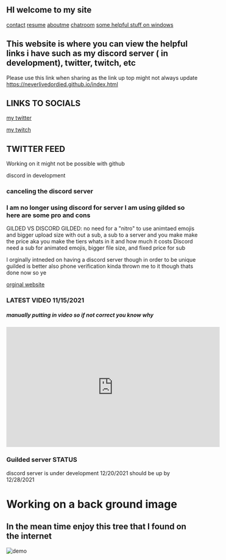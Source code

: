 ## HI welcome to my site 
[contact](https://neverlivedordied.github.io/contact.github.io/index.html)   [resume](https://neverlivedordied.github.io/resume/index.html)   [aboutme](https://neverlivedordied.github.io/About-Me/index.html)   [chatroom](https://neverlivedordied.github.io/chatroom/index.html) [some helpful stuff on windows](https://neverlivedordied.github.io/HELPFULL-STUFF/)

 
## This website is where you can view the helpful links i have such as my discord server ( in development), twitter, twitch, etc

Please use this link when sharing as the link up top might not always update  https://neverlivedordied.github.io/index.html


## LINKS TO SOCIALS



[my twitter](https://twitter.com/neverlivedied)


[my twitch](https://www.twitch.tv/theminebrothers3)

## TWITTER FEED
Working on it
might not be possible with github





discord in development
### canceling the discord server


### I am no longer using discord for server I am using gilded so here are some pro and cons
GILDED VS DISCORD
GILDED: no need for a "nitro" to use animtaed emojis and bigger upload size with out a sub, a sub to a server and you make make the price aka you make the tiers whats in it and how much it costs 
Discord need a sub for animated emojis, bigger file size, and fixed price for sub 

I orginally intneded on having a discord server though in order to be unique guilded is better also phone verification kinda thrown me to it though thats done now so ye 

[orginal website](https://www.eurofan740.wixsite.com/website)


### LATEST VIDEO 11/15/2021
##### manually putting in video so if not correct you know why
<p align="(center)">
<iframe width="560" height="315" src="https://www.youtube.com/embed/_pz0oXEuMo8" title="YouTube video player" frameborder="0" allow="accelerometer; autoplay; clipboard-write; encrypted-media; gyroscope; picture-in-picture" allowfullscreen></iframe>
</p>



### Guilded server STATUS
discord server is under development 12/20/2021
should be up by 12/28/2021


  

<body>
  <div>
   <h1> Working on a back ground image </h1>
   <h2>In the mean time enjoy this tree that I found on the internet</h2>
   <img src="https://neverlivedordied.github.io/images/4.jpg" alt="demo">
  <div>

   
   
  <p style="background-image: url('https://raw.githubusercontent.com/Neverlivedordied/Neverlivedordied.github.io/gh-pages/images/1.jpg');">
   
    


